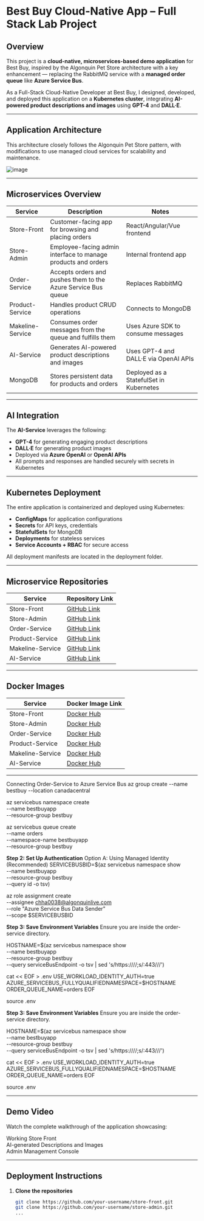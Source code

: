 # Best Buy Cloud-Native App – Full Stack Lab Project

## Overview

This project is a **cloud-native, microservices-based demo application** for Best Buy, inspired by the Algonquin Pet Store architecture with a key enhancement — replacing the RabbitMQ service with a **managed order queue** like **Azure Service Bus**.

As a Full-Stack Cloud-Native Developer at Best Buy, I designed, developed, and deployed this application on a **Kubernetes cluster**, integrating **AI-powered product descriptions and images** using **GPT-4** and **DALL·E**.

---

## Application Architecture

This architecture closely follows the Algonquin Pet Store pattern, with modifications to use managed cloud services for scalability and maintenance.

![image](https://github.com/user-attachments/assets/24e465c9-0cad-4666-9108-0142e845f81e)




---

## Microservices Overview

| Service           | Description                                                       | Notes                                       |
|------------------|-------------------------------------------------------------------|---------------------------------------------|
| Store-Front       | Customer-facing app for browsing and placing orders              | React/Angular/Vue frontend                  |
| Store-Admin       | Employee-facing admin interface to manage products and orders     | Internal frontend app                       |
| Order-Service     | Accepts orders and pushes them to the Azure Service Bus queue     | Replaces RabbitMQ                           |
| Product-Service   | Handles product CRUD operations                                    | Connects to MongoDB                         |
| Makeline-Service  | Consumes order messages from the queue and fulfills them          | Uses Azure SDK to consume messages          |
| AI-Service        | Generates AI-powered product descriptions and images              | Uses GPT-4 and DALL·E via OpenAI APIs       |
| MongoDB           | Stores persistent data for products and orders                    | Deployed as a StatefulSet in Kubernetes     |

---

## AI Integration

The **AI-Service** leverages the following:

- **GPT-4** for generating engaging product descriptions
- **DALL·E** for generating product images
- Deployed via **Azure OpenAI** or **OpenAI APIs**
- All prompts and responses are handled securely with secrets in Kubernetes

---

## Kubernetes Deployment

The entire application is containerized and deployed using Kubernetes:

- **ConfigMaps** for application configurations
- **Secrets** for API keys, credentials
- **StatefulSets** for MongoDB
- **Deployments** for stateless services
- **Service Accounts + RBAC** for secure access

All deployment manifests are located in the deployment folder.

---

## Microservice Repositories

| Service         | Repository Link                         |
|----------------|------------------------------------------|
| Store-Front     | [GitHub Link](https://github.com/jaspreet1388/lpa-store-front.git)       |
| Store-Admin     | [GitHub Link](https://github.com/jaspreet1388/lpa-store-admin.git)       |
| Order-Service   | [GitHub Link](https://github.com/jaspreet1388/lpa-order-service.git)     |
| Product-Service | [GitHub Link](https://github.com/jaspreet1388/lpa-product-service.git)   |
| Makeline-Service| [GitHub Link](https://github.com/jaspreet1388/lpa-makeline-service.git)  |
| AI-Service      | [GitHub Link](https://github.com/jaspreet1388/lpa-ai-service.git)        |

---

## Docker Images

| Service         | Docker Image Link                                      |
|----------------|--------------------------------------------------------|
| Store-Front     | [Docker Hub](https://hub.docker.com/r/yourname/store-front)     |
| Store-Admin     | [Docker Hub](https://hub.docker.com/r/yourname/store-admin)     |
| Order-Service   | [Docker Hub](https://hub.docker.com/r/yourname/order-service)   |
| Product-Service | [Docker Hub](https://hub.docker.com/r/yourname/product-service) |
| Makeline-Service| [Docker Hub](https://hub.docker.com/r/yourname/makeline-service)|
| AI-Service      | [Docker Hub](https://hub.docker.com/r/yourname/ai-service)      |


---
Connecting Order-Service to Azure Service Bus
az group create --name bestbuy --location canadacentral

az servicebus namespace create \
  --name bestbuyapp \
  --resource-group bestbuy

az servicebus queue create \
  --name orders \
  --namespace-name bestbuyapp \
  --resource-group bestbuy

 **Step 2: Set Up Authentication**
Option A: Using Managed Identity (Recommended)
SERVICEBUSBID=$(az servicebus namespace show \
  --name bestbuyapp \
  --resource-group bestbuy \
  --query id -o tsv)

az role assignment create \
  --assignee chha0038@algonquinlive.com \
  --role "Azure Service Bus Data Sender" \
  --scope $SERVICEBUSBID

**Step 3: Save Environment Variables**
Ensure you are inside the order-service directory.

HOSTNAME=$(az servicebus namespace show \
  --name bestbuyapp \
  --resource-group bestbuy \
  --query serviceBusEndpoint -o tsv | sed 's/https:\/\///;s/:443\///')

cat << EOF > .env
USE_WORKLOAD_IDENTITY_AUTH=true
AZURE_SERVICEBUS_FULLYQUALIFIEDNAMESPACE=$HOSTNAME
ORDER_QUEUE_NAME=orders
EOF

source .env

**Step 3: Save Environment Variables**
Ensure you are inside the order-service directory.

HOSTNAME=$(az servicebus namespace show \
  --name bestbuyapp \
  --resource-group bestbuy \
  --query serviceBusEndpoint -o tsv | sed 's/https:\/\///;s/:443\///')

cat << EOF > .env
USE_WORKLOAD_IDENTITY_AUTH=true
AZURE_SERVICEBUS_FULLYQUALIFIEDNAMESPACE=$HOSTNAME
ORDER_QUEUE_NAME=orders
EOF

source .env

---

## Demo Video

Watch the complete walkthrough of the application showcasing:

Working Store Front  
AI-generated Descriptions and Images   
Admin Management Console



---

## Deployment Instructions

1. **Clone the repositories**

   ```bash
   git clone https://github.com/your-username/store-front.git
   git clone https://github.com/your-username/store-admin.git
   ...
